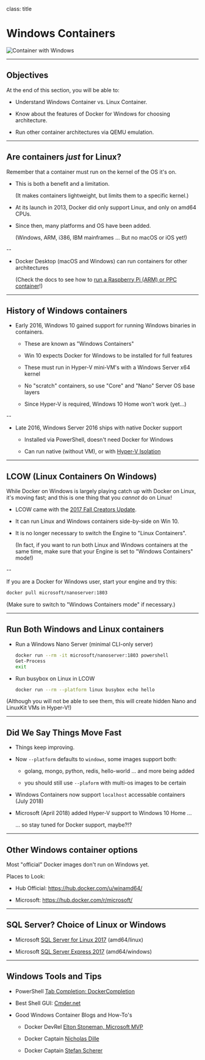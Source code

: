 class: title

# Windows Containers

![Container with Windows](images/windows-containers.jpg)

---

## Objectives

At the end of this section, you will be able to:

* Understand Windows Container vs. Linux Container.

* Know about the features of Docker for Windows for choosing architecture.

* Run other container architectures via QEMU emulation.

---

## Are containers *just* for Linux?

Remember that a container must run on the kernel of the OS it's on.

- This is both a benefit and a limitation.
 
  (It makes containers lightweight, but limits them to a specific kernel.)
 
- At its launch in 2013, Docker did only support Linux, and only on amd64 CPUs.

- Since then, many platforms and OS have been added.

  (Windows, ARM, i386, IBM mainframes ...  But no macOS or iOS yet!)

--

- Docker Desktop (macOS and Windows) can run containers for other architectures

  (Check the docs to see how to [run a Raspberry Pi (ARM) or PPC container](https://docs.docker.com/docker-for-mac/multi-arch/)!)

---

## History of Windows containers

- Early 2016, Windows 10 gained support for running Windows binaries in containers.

  - These are known as "Windows Containers"
  
  - Win 10 expects Docker for Windows to be installed for full features

  - These must run in Hyper-V mini-VM's with a Windows Server x64 kernel 

  - No "scratch" containers, so use "Core" and "Nano" Server OS base layers

  - Since Hyper-V is required, Windows 10 Home won't work (yet...)

--

- Late 2016, Windows Server 2016 ships with native Docker support

  - Installed via PowerShell, doesn't need Docker for Windows

  - Can run native (without VM), or with [Hyper-V Isolation](https://docs.microsoft.com/en-us/virtualization/windowscontainers/manage-containers/hyperv-container)

---

## LCOW (Linux Containers On Windows)

While Docker on Windows is largely playing catch up with Docker on Linux,
it's moving fast; and this is one thing that you *cannot* do on Linux!

- LCOW came with the [2017 Fall Creators Update](https://blog.docker.com/2018/02/docker-for-windows-18-02-with-windows-10-fall-creators-update/).

- It can run Linux and Windows containers side-by-side on Win 10.

- It is no longer necessary to switch the Engine to "Linux Containers".

  (In fact, if you want to run both Linux and Windows containers at the same time,
   make sure that your Engine is set to "Windows Containers" mode!)

--

If you are a Docker for Windows user, start your engine and try this:

```bash
docker pull microsoft/nanoserver:1803
```

(Make sure to switch to "Windows Containers mode" if necessary.)

---

## Run Both Windows and Linux containers

- Run a Windows Nano Server (minimal CLI-only server)

  ```bash
  docker run --rm -it microsoft/nanoserver:1803 powershell
  Get-Process
  exit
  ```

- Run busybox on Linux in LCOW

  ```bash
  docker run --rm --platform linux busybox echo hello
  ```

(Although you will not be able to see them, this will create hidden
Nano and LinuxKit VMs in Hyper-V!)

---

## Did We Say Things Move Fast

- Things keep improving.

- Now `--platform` defaults to `windows`, some images support both:

  - golang, mongo, python, redis, hello-world ... and more being added

  - you should still use `--plaform` with multi-os images to be certain 

- Windows Containers now support `localhost` accessable containers (July 2018)

- Microsoft (April 2018) added Hyper-V support to Windows 10 Home ...

  ... so stay tuned for Docker support, maybe?!?

---

## Other Windows container options

Most "official" Docker images don't run on Windows yet.

Places to Look:

  - Hub Official: https://hub.docker.com/u/winamd64/ 
  
  - Microsoft: https://hub.docker.com/r/microsoft/

---

## SQL Server? Choice of Linux or Windows

- Microsoft [SQL Server for Linux 2017](https://hub.docker.com/r/microsoft/mssql-server-linux/) (amd64/linux)

- Microsoft [SQL Server Express 2017](https://hub.docker.com/r/microsoft/mssql-server-windows-express/) (amd64/windows)

---

## Windows Tools and Tips

- PowerShell [Tab Completion: DockerCompletion](https://github.com/matt9ucci/DockerCompletion)

- Best Shell GUI: [Cmder.net](http://cmder.net/)

- Good Windows Container Blogs and How-To's

  - Docker DevRel [Elton Stoneman, Microsoft MVP](https://blog.sixeyed.com/)

  - Docker Captain [Nicholas Dille](https://dille.name/blog/)

  - Docker Captain [Stefan Scherer](https://stefanscherer.github.io/) 

